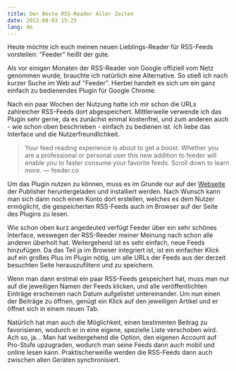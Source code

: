 ```yaml
---
title: Der Beste RSS-Reader Aller Zeiten
date: 2013-08-03 15:25
lang: de
---
```


Heute möchte ich euch meinen neuen Lieblings-Reader für RSS-Feeds vorstellen: "Feeder" heißt der gute. 

Als vor einigen Monaten der RSS-Reader von Google offiziell vom Netz genommen wurde, brauchte ich natürlich eine Alternative. So stieß ich nach kurzer Suche im Web auf "Feeder". Hierbei handelt es sich um ein ganz einfach zu bedienendes Plugin für Google Chrome.

Nach ein paar Wochen der Nutzung hatte ich mir schon die URLs zahlreicher RSS-Feeds dort abgespeichert. Mittlerweile verwende ich das Plugin sehr gerne, da es zunächst einmal kostenfrei, und zum anderen auch - wie schon oben beschrieben - einfach zu bedienen ist. Ich liebe das Interface und die Nutzerfreundlichkeit.

> Your feed reading experience is about to get a boost. Whether you are a professional or personal user this new addition to feeder will enable you to faster consume your favorite feeds. Scroll down to learn more. — feeder.co

Um das Plugin nutzen zu können, muss es im Grunde nur auf der [Webseite][1] der Publisher heruntergeladen und installiert werden. Nach Wunsch kann man sich dann noch einen Konto dort erstellen, welches es dem Nutzer ermöglicht, die gespeicherten RSS-Feeds auch im Browser auf der Seite des Plugins zu lesen.

Wie schon oben kurz angedeuted verfügt Feeder über ein sehr schönes Interface, weswegen der RSS-Reeder meiner Meinung nach schon alle anderen überholt hat. Weitergehend ist es sehr einfach, neue Feeds hinzufügen. Da das Teil ja im Browser integriert ist, ist ein einfacher Klick auf ein großes Plus im Plugin nötig, um alle URLs der Feeds aus der derzeit besuchten Seite herauszufiltern und zu speichern.

Wenn man dann erstmal ein paar RSS-Feeds gespeichert hat, muss man nur auf die jeweiligen Namen der Feeds klicken, und alle veröffentlichten Einträge erscheinen nach Datum aufgelistet untereinander. Um nun einen der Beiträge zu öffnen, genügt ein Klick auf den jeweiligen Artikel und er öffnet sich in einem neuen Tab.

Natürlich hat man auch die Möglichkeit, einen bestimmten Beitrag zu favorisieren, wodurch er in eine eigene, spezielle Liste verschoben wird. Ach so, ja... Man hat weitergehend die Option, den eigenen Account auf Pro-Stufe upzugraden, wodurch man seine Feeds dann auch mobil und online lesen kann. Praktischerweiße werden die RSS-Feeds dann auch zwischen allen Geräten synchronisiert.

[1]: http://feeder.co